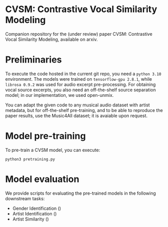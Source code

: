 # CVSM: Contrastive Vocal Similarity Modeling

Companion repository for the (under review) paper CVSM: Contrastive Vocal Similarity Modeling, available on arxiv.

# Preliminaries

To execute the code hosted in the current git repo, you need a ```python 3.10``` environment. The models were trained on ```tensorflow-gpu 2.8.1```, while ```librosa 0.9.2``` was used for audio excerpt pre-processing. For obtaining vocal source excerpts, you also need an off-the-shelf source separation model; in our implementation, we used open-unmix.

You can adapt the given code to any musical audio dataset with artist metadata, but for off-the-shelf pre-training, and to be able to reproduce the paper results, use the Music4All dataset; it is avaiable upon request.

# Model pre-training

To pre-train a CVSM model, you can execute:

```python3 pretraining.py```

# Model evaluation

We provide scripts for evaluating the pre-trained models in the following downstream tasks:

* Gender Identification ()
* Artist Identification ()
* Artist Similarity ()
